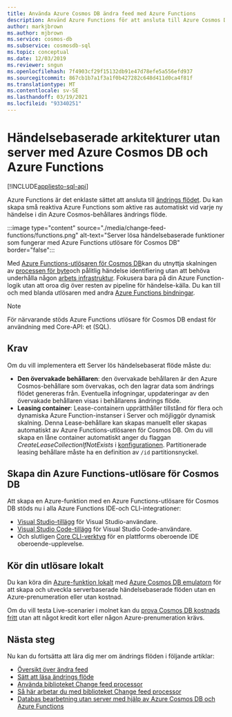 ```yaml
---
title: Använda Azure Cosmos DB ändra feed med Azure Functions
description: Använd Azure Functions för att ansluta till Azure Cosmos DB ändra feed. Senare kan du skapa återaktiverade Azure-funktioner som aktive ras för varje ny händelse.
author: markjbrown
ms.author: mjbrown
ms.service: cosmos-db
ms.subservice: cosmosdb-sql
ms.topic: conceptual
ms.date: 12/03/2019
ms.reviewer: sngun
ms.openlocfilehash: 7f4903cf29f15132db91e47d78efe5a556efd937
ms.sourcegitcommit: 867cb1b7a1f3a1f0b427282c648d411d0ca4f81f
ms.translationtype: MT
ms.contentlocale: sv-SE
ms.lasthandoff: 03/19/2021
ms.locfileid: "93340251"
---
```

# <a name="serverless-event-based-architectures-with-azure-cosmos-db-and-azure-functions"></a>Händelsebaserade arkitekturer utan server med Azure Cosmos DB och Azure Functions
[!INCLUDE[appliesto-sql-api](includes/appliesto-sql-api.md)]

Azure Functions är det enklaste sättet att ansluta till [ändrings flödet](change-feed.md). Du kan skapa små reaktiva Azure Functions som aktive ras automatiskt vid varje ny händelse i din Azure Cosmos-behållares ändrings flöde.

:::image type="content" source="./media/change-feed-functions/functions.png" alt-text="Server lösa händelsebaserade funktioner som fungerar med Azure Functions utlösare för Cosmos DB" border="false":::

Med [Azure Functions-utlösaren för Cosmos DB](../azure-functions/functions-bindings-cosmosdb-v2-trigger.md)kan du utnyttja skalningen av [processen för byte](./change-feed-processor.md)och pålitlig händelse identifiering utan att behöva underhålla någon [arbets infrastruktur](./change-feed-processor.md). Fokusera bara på din Azure Function-logik utan att oroa dig över resten av pipeline för händelse-källa. Du kan till och med blanda utlösaren med andra [Azure Functions bindningar](../azure-functions/functions-triggers-bindings.md#supported-bindings).

> [!NOTE]
> För närvarande stöds Azure Functions utlösare för Cosmos DB endast för användning med Core-API: et (SQL).

## <a name="requirements"></a>Krav

Om du vill implementera ett Server lös händelsebaserat flöde måste du:

* **Den övervakade behållaren**: den övervakade behållaren är den Azure Cosmos-behållare som övervakas, och den lagrar data som ändrings flödet genereras från. Eventuella infogningar, uppdateringar av den övervakade behållaren visas i behållarens ändrings flöde.
* **Leasing container**: Lease-containern upprätthåller tillstånd för flera och dynamiska Azure Function-instanser i Server och möjliggör dynamisk skalning. Denna Lease-behållare kan skapas manuellt eller skapas automatiskt av Azure Functions-utlösaren för Cosmos DB. Om du vill skapa en låne container automatiskt anger du flaggan *CreateLeaseCollectionIfNotExists* i [konfigurationen](../azure-functions/functions-bindings-cosmosdb-v2-trigger.md#configuration). Partitionerade leasing behållare måste ha en definition av `/id` partitionsnyckel.

## <a name="create-your-azure-functions-trigger-for-cosmos-db"></a>Skapa din Azure Functions-utlösare för Cosmos DB

Att skapa en Azure-funktion med en Azure Functions-utlösare för Cosmos DB stöds nu i alla Azure Functions IDE-och CLI-integrationer:

* [Visual Studio-tillägg](../azure-functions/functions-develop-vs.md) för Visual Studio-användare.
* [Visual Studio Code-tillägg](/azure/developer/javascript/tutorial-vscode-serverless-node-01) för Visual Studio Code-användare.
* Och slutligen [Core CLI-verktyg](../azure-functions/functions-run-local.md#create-func) för en plattforms oberoende IDE oberoende-upplevelse.

## <a name="run-your-trigger-locally"></a>Kör din utlösare lokalt

Du kan köra din [Azure-funktion lokalt](../azure-functions/functions-develop-local.md) med [Azure Cosmos DB emulatorn](./local-emulator.md) för att skapa och utveckla serverbaserade händelsebaserade flöden utan en Azure-prenumeration eller utan kostnad.

Om du vill testa Live-scenarier i molnet kan du [prova Cosmos DB kostnads fritt](https://azure.microsoft.com/try/cosmosdb/) utan att något kredit kort eller någon Azure-prenumeration krävs.

## <a name="next-steps"></a>Nästa steg

Nu kan du fortsätta att lära dig mer om ändrings flöden i följande artiklar:

* [Översikt över ändra feed](change-feed.md)
* [Sätt att läsa ändrings flöde](read-change-feed.md)
* [Använda biblioteket Change feed processor](change-feed-processor.md)
* [Så här arbetar du med biblioteket Change feed processor](change-feed-processor.md)
* [Databas bearbetning utan server med hjälp av Azure Cosmos DB och Azure Functions](serverless-computing-database.md)

